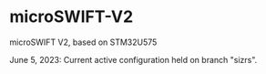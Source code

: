 # microSWIFT-V2
microSWIFT V2, based on STM32U575

June 5, 2023: Current active configuration held on branch "sizrs".
